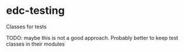 # edc-testing
Classes for tests

TODO: maybe this is not a good approach. Probably better to keep test classes in their modules
